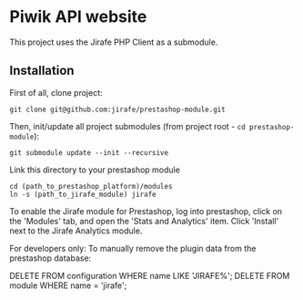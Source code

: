# Piwik API website

This project uses the Jirafe PHP Client as a submodule.

## Installation

First of all, clone project:

    git clone git@github.com:jirafe/prestashop-module.git

Then, init/update all project submodules (from project root - `cd prestashop-module`):

    git submodule update --init --recursive

Link this directory to your prestashop module

    cd (path_to_prestashop_platform)/modules
    ln -s (path_to_jirafe_module) jirafe

To enable the Jirafe module for Prestashop, log into prestashop, click on the 'Modules' tab, and open the 'Stats and Analytics' item.  Click 'Install' next to the Jirafe Analytics module.

For developers only:  To manually remove the plugin data from the prestashop database:

DELETE FROM configuration WHERE name LIKE 'JIRAFE%';
DELETE FROM module WHERE name = 'jirafe';
